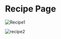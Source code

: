 # Recipe Page

![Recipe1](https://github.com/salvator-del/Frontend-Mentor-Challenge2/assets/65698466/a3f24c03-1aad-4aa6-9b67-a61bc11f1c57)

![recipe2](https://github.com/salvator-del/Frontend-Mentor-Challenge2/assets/65698466/78e3472f-a656-4f5f-a511-45fd8db5b46b)
